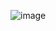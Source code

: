 ![image](https://github.com/yogini1234/assign2/assets/131955598/e330ad26-7725-4f6f-a539-bf5755589930)
